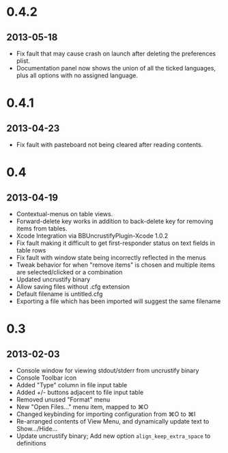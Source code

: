 # 0.4.2
## 2013-05-18
- Fix fault that may cause crash on launch after deleting the preferences plist.
- Documentation panel now shows the union of all the ticked languages, plus all options with no assigned language.

# 0.4.1
## 2013-04-23
- Fix fault with pasteboard not being cleared after reading contents.

# 0.4
## 2013-04-19
- Contextual-menus on table views.
- Forward-delete key works in addition to back-delete key for removing items from tables.
- Xcode Integration via BBUncrustifyPlugin-Xcode 1.0.2
- Fix fault making it difficult to get first-responder status on text fields in table rows
- Fix fault with window state being incorrectly reflected in the menus
- Tweak behavior for when "remove items" is chosen and multiple items are selected/clicked or a combination
- Updated uncrustify binary
- Allow saving files without .cfg extension
- Default filename is untitled.cfg
- Exporting a file which has been imported will suggest the same filename

# 0.3
## 2013-02-03

- Console window for viewing stdout/stderr from uncrustify binary
- Console Toolbar icon
- Added "Type" column in file input table
- Added +/- buttons adjacent to file input table
- Removed unused "Format" menu
- New "Open Files…" menu item, mapped to ⌘O
- Changed keybinding for importing configuration from ⌘O to ⌘I
- Re-arranged contents of View Menu, and dynamically update text to Show…/Hide… 
- Update uncrustify binary; Add new option `align_keep_extra_space` to definitions